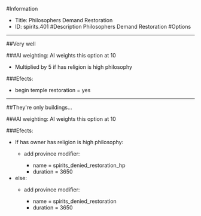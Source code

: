 #Information
 - Title: Philosophers Demand Restoration
 - ID: spirits.401
#Description
Philosophers Demand Restoration
#Options

___
##Very well

###AI weighting:
AI weights this option at 10
 - Multiplied by 5 if has religion is high philosophy


###Efects:<ul><li>begin temple restoration = yes</li></ul>

___
##They're only buildings...

###AI weighting:
AI weights this option at 10


###Efects:<ul><li>If has owner has religion is high philosophy:</li><ul><li>add province modifier:</li><ul><li>name = spirits_denied_restoration_hp</li><li>duration = 3650</li></ul></ul><li>else:</li><ul><li>add province modifier:</li><ul><li>name = spirits_denied_restoration</li><li>duration = 3650</li></ul></ul></ul>
